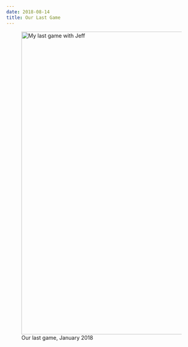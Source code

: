 ```yaml
---
date: 2018-08-14
title: Our Last Game
---
```


<figure class="center">
  <img src="@root/files/2018/08/last-game-of-chess.jpg" width="800" alt="My last game with Jeff" class="centered">
  <figcaption>Our last game, January 2018</figcaption>
</figure>
